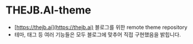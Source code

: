 # THEJB.AI-theme
- [https://thejb.ai](https://thejb.ai) 블로그를 위한 remote theme repository
- 테마, 태그 등 여러 기능들은 모두 블로그에 맞추어 직접 구현했음을 밝힙니다.
